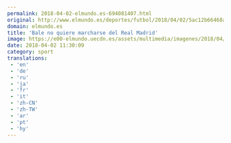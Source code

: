 ```yaml
---
permalink: 2018-04-02-elmundo.es-694081407.html
original: http://www.elmundo.es/deportes/futbol/2018/04/02/5ac12b66468aeb8b438b45c5.html
domain: elmundo.es
title: 'Bale no quiere marcharse del Real Madrid'
image: https://e00-elmundo.uecdn.es/assets/multimedia/imagenes/2018/04/01/15226089425469.jpg
date: 2018-04-02 11:30:09
category: sport
translations: 
 - 'en'
 - 'de'
 - 'ru'
 - 'ja'
 - 'fr'
 - 'it'
 - 'zh-CN'
 - 'zh-TW'
 - 'ar'
 - 'pt'
 - 'hy'
---
```


